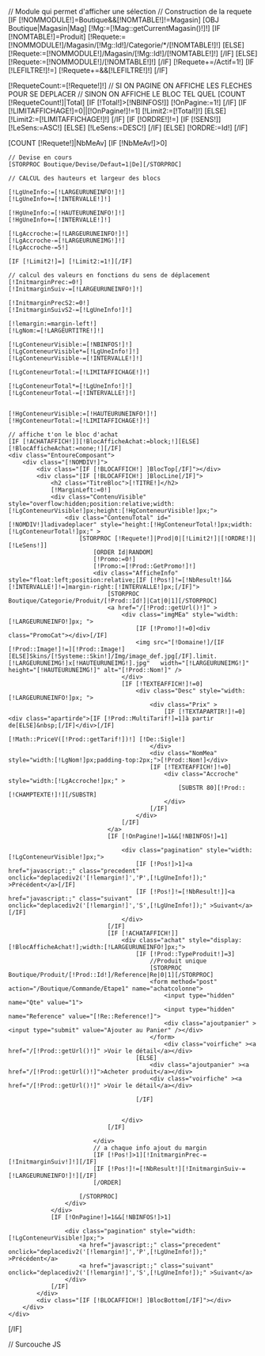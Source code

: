 // Module qui permet d'afficher une sélection
// Construction de la requete
[IF [!NOMMODULE!]=Boutique&&[!NOMTABLE!]!=Magasin]
	[OBJ Boutique|Magasin|Mag]
	[!Mg:=[!Mag::getCurrentMagasin()!]!]
	[IF [!NOMTABLE!]=Produit]
		[!Requete:=[!NOMMODULE!]/Magasin/[!Mg::Id!]/Categorie/*/[!NOMTABLE!]!]
	[ELSE]
		[!Requete:=[!NOMMODULE!]/Magasin/[!Mg::Id!]/[!NOMTABLE!]!]
	[/IF]
[ELSE]
	[!Requete:=[!NOMMODULE!]/[!NOMTABLE!]!]
[/IF]
[!Requete+=/Actif=1!]
[IF [!LEFILTRE!]!=]
	[!Requete+=&&[!LEFILTRE!]!]
[/IF]

[!RequeteCount:=[!Requete!]!]
// SI ON PAGINE ON AFFICHE LES FLECHES POUR SE DEPLACER
//  SINON ON AFFICHE LE BLOC TEL QUEL
[COUNT [!RequeteCount!]|Total]
[IF [!Total!]>[!NBINFOS!]]
	[!OnPagine:=1!]
[/IF]
[IF [!LIMITAFFICHAGE!]=0||[!OnPagine!]!=1]
	[!Limit2:=[!Total!]!]
[ELSE]
	[!Limit2:=[!LIMITAFFICHAGE!]!]
[/IF]
[IF [!ORDRE!]!=]
	[IF [!SENS!]]
		[!LeSens:=ASC!]
	[ELSE]
		[!LeSens:=DESC!]
	[/IF]
[ELSE]
	[!ORDRE:=Id!]
[/IF]

[COUNT [!Requete!]|NbMeAv]
[IF [!NbMeAv!]>0]
	
	// Devise en cours
	[STORPROC Boutique/Devise/Defaut=1|De][/STORPROC]
	
	// CALCUL des hauteurs et largeur des blocs
	
	[!LgUneInfo:=[!LARGEURUNEINFO!]!]
	[!LgUneInfo+=[!INTERVALLE!]!]
	
	[!HgUneInfo:=[!HAUTEURUNEINFO!]!]
	[!HgUneInfo+=[!INTERVALLE!]!]
	
	[!LgAccroche:=[!LARGEURUNEINFO!]!]
	[!LgAccroche-=[!LARGEURUNEIMG!]!]
	[!LgAccroche-=5!]
	
	[IF [!Limit2!]=] [!Limit2:=1!][/IF]
	
	// calcul des valeurs en fonctions du sens de déplacement
	[!InitmarginPrec:=0!]
	[!InitmarginSuiv-=[!LARGEURUNEINFO!]!]
	
	[!InitmarginPrecS2:=0!]
	[!InitmarginSuivS2-=[!LgUneInfo!]!]
	
	[!lemargin:=margin-left!]
	[!LgNom:=[!LARGEURTITRE!]!]
		
	[!LgConteneurVisible:=[!NBINFOS!]!]
	[!LgConteneurVisible*=[!LgUneInfo!]!]
	[!LgConteneurVisible-=[!INTERVALLE!]!]
	
	[!LgConteneurTotal:=[!LIMITAFFICHAGE!]!]
		
	[!LgConteneurTotal*=[!LgUneInfo!]!]
	[!LgConteneurTotal-=[!INTERVALLE!]!]
	
	
	[!HgConteneurVisible:=[!HAUTEURUNEINFO!]!]
	[!HgConteneurTotal:=[!LIMITAFFICHAGE!]!]
	
	// affiche t'on le bloc d'achat
	[IF [!ACHATAFFICH!]][!BlocAfficheAchat:=block;!][ELSE][!BlocAfficheAchat:=none;!][/IF]
	<div class="EntoureComposant">
		<div class="[!NOMDIV!]">
			<div class="[IF [!BLOCAFFICH!] ]BlocTop[/IF]"></div>
			<div class="[IF [!BLOCAFFICH!] ]BlocLine[/IF]">
				<h2 class="TitreBloc">[!TITRE!]</h2>
				[!MarginLeft:=0!]
				<div class="ContenuVisible"  style="overflow:hidden;position:relative;width:[!LgConteneurVisible!]px;height:[!HgConteneurVisible!]px;">
					<div class="ContenuTotal" id="[!NOMDIV!]ladivadeplacer" style="height:[!HgConteneurTotal!]px;width:[!LgConteneurTotal!]px;" >
						[STORPROC [!Requete!]|Prod|0|[!Limit2!]|[!ORDRE!]|[!LeSens!]]
							[ORDER Id|RANDOM]
							[!Promo:=0!]
							[!Promo:=[!Prod::GetPromo!]!]
							<div class="AfficheInfo" style="float:left;position:relative;[IF [!Pos!]!=[!NbResult!]&&[!INTERVALLE!]!=]margin-right:[!INTERVALLE!]px;[/IF]">
								[STORPROC Boutique/Categorie/Produit/[!Prod::Id!]|Cat|0|1][/STORPROC]
								<a href="/[!Prod::getUrl()!]" >
									<div class="imgMEa" style="width:[!LARGEURUNEINFO!]px; ">
										[IF [!Promo!]!=0]<div class="PromoCat"></div>[/IF]
										<img src="[!Domaine!]/[IF [!Prod::Image!]!=][!Prod::Image!][ELSE]Skins/[!Systeme::Skin!]/Img/image_def.jpg[/IF].limit.[!LARGEURUNEIMG!]x[!HAUTEURUNEIMG!].jpg"   width="[!LARGEURUNEIMG!]" height="[!HAUTEURUNEIMG!]" alt="[!Prod::Nom!]" />
									</div>
									[IF [!TEXTEAFFICH!]!=0]
										<div class="Desc" style="width:[!LARGEURUNEINFO!]px; ">
											<div class="Prix" >
												[IF [!TEXTAPARTIR!]!=0]<div class="apartirde">[IF [!Prod::MultiTarif!]=1]à partir de[ELSE]&nbsp;[/IF]</div>[/IF]
												[!Math::PriceV([!Prod::getTarif!])!] [!De::Sigle!]
											</div>
											<div class="NomMea" style="width:[!LgNom!]px;padding-top:2px;">[!Prod::Nom!]</div>
											[IF [!TEXTEAFFICH!]!=0]
												<div class="Accroche" style="width:[!LgAccroche!]px;" >
													[SUBSTR 80][!Prod::[!CHAMPTEXTE!]!][/SUBSTR]
												</div>
											[/IF]
										</div>	
									[/IF]				
								</a>
								[IF [!OnPagine!]=1&&[!NBINFOS!]=1]

									<div class="pagination" style="width:[!LgConteneurVisible!]px;">
										[IF [!Pos!]>1]<a href="javascript:;" class="precedent" onclick="deplacediv2('[!lemargin!]','P',[!LgUneInfo!]);"  >Précédent</a>[/IF]
										[IF [!Pos!]!=[!NbResult!]]<a href="javascript:;" class="suivant"   onclick="deplacediv2('[!lemargin!]','S',[!LgUneInfo!]);" >Suivant</a>[/IF]
									</div>
								[/IF]
								[IF [!ACHATAFFICH!]]
									<div class="achat" style="display:[!BlocAfficheAchat!];width:[!LARGEURUNEINFO!]px;">
										[IF [!Prod::TypeProduit!]=3]
											//Produit unique 
											[STORPROC Boutique/Produit/[!Prod::Id!]/Reference|Re|0|1][/STORPROC]
											<form method="post" action="/Boutique/Commande/Etape1" name="achatcolonne">
												<input type="hidden" name="Qte" value="1">
												<input type="hidden" name="Reference" value="[!Re::Reference!]">
												<div class="ajoutpanier" ><input type="submit" value="Ajouter au Panier" /></div>
											</form>
												<div class="voirfiche" ><a href="/[!Prod::getUrl()!]" >Voir le détail</a></div>
										[ELSE]
											<div class="ajoutpanier" ><a href="/[!Prod::getUrl()!]">Acheter produit</a></div>
											<div class="voirfiche" ><a href="/[!Prod::getUrl()!]" >Voir le détail</a></div>
	
										[/IF]
										
										
									</div>	
								[/IF]

							</div>
							// a chaque info ajout du margin
							[IF [!Pos!]>1][!InitmarginPrec-=[!InitmarginSuiv!]!][/IF]
							[IF [!Pos!]!=[!NbResult!][!InitmarginSuiv-=[!LARGEURUNEINFO!]!][/IF]
							[/ORDER]

						[/STORPROC]
					</div>
				</div>
				[IF [!OnPagine!]=1&&[!NBINFOS!]>1]
		
					<div class="pagination" style="width:[!LgConteneurVisible!]px;">
						<a href="javascript:;" class="precedent" onclick="deplacediv2('[!lemargin!]','P',[!LgUneInfo!]);"  >Précédent</a>
						<a href="javascript:;" class="suivant"   onclick="deplacediv2('[!lemargin!]','S',[!LgUneInfo!]);" >Suivant</a>
					</div>
				[/IF]
			</div>	
			<div class="[IF [!BLOCAFFICH!] ]BlocBottom[/IF]"></div>
		</div>	
	</div>	
	
[/IF]


// Surcouche JS
<script type="text/javascript">

	var marginMEA = 0;
	var indiceMEA = 0;
	var limitMEA =[IF [!Total!]<[!LIMITAFFICHAGE!]][!Total!][ELSE][!LIMITAFFICHAGE!][/IF];

	function deplacediv2(lemargin, lechoix,largeurinfo) {
		// fonction pour déplacer quand il y a plusieurs blocks affichés
		if (lechoix=='P' && indiceMEA>0) {
			marginMEA += largeurinfo;
			indiceMEA--;

		}
		if (lechoix=='S' && indiceMEA<limitMEA-[!NBINFOS!] ) {
			 marginMEA -= largeurinfo;
			indiceMEA++;
		}

		//$('ladivadeplacer').tween(lemargin, marginMEA+'px'); 
  		$("#[!NOMDIV!]ladivadeplacer").animate({ marginLeft:  marginMEA+"px" }, 500 );


	}

</script>
	
